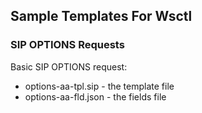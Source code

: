 ## Sample Templates For Wsctl ##

### SIP OPTIONS Requests ###

Basic SIP OPTIONS request:
  * options-aa-tpl.sip - the template file
  * options-aa-fld.json - the fields file
